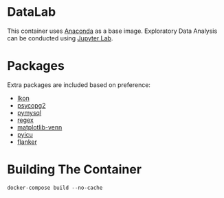 
# DataLab

This container uses [Anaconda](https://hub.docker.com/r/continuumio/anaconda3/) as a base image. Exploratory Data Analysis can be conducted using [Jupyter Lab](https://jupyterlab.readthedocs.io/en/stable/).

# Packages
Extra packages are included based on preference:

- [Ikon](https://github.com/hughcameron/ikon)
- [psycopg2](http://initd.org/psycopg/)
- [pymysql](https://github.com/PyMySQL/PyMySQL/)
- [regex](https://bitbucket.org/mrabarnett/mrab-regex)
- [matplotlib-venn](https://github.com/konstantint/matplotlib-venn)
- [pyicu](https://github.com/ovalhub/pyicu)
- [flanker](https://github.com/mailgun/flanker)


# Building The Container

`docker-compose build --no-cache`